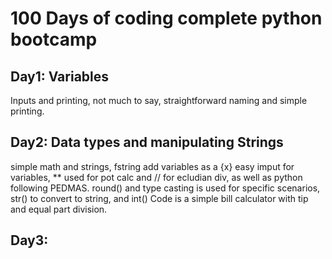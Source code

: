 # 100 Days of coding complete python bootcamp
## Day1: Variables
Inputs and printing, not much to say, straightforward naming and simple printing.
## Day2: Data types and manipulating Strings
simple math and strings, fstring add variables as a {x} easy imput for variables, ** used for pot calc and // for ecludian div, as well as python following PEDMAS.
round() and type casting is used for specific scenarios, str() to convert to string, and int()
Code is a simple bill calculator with tip and equal part division. 
## Day3: